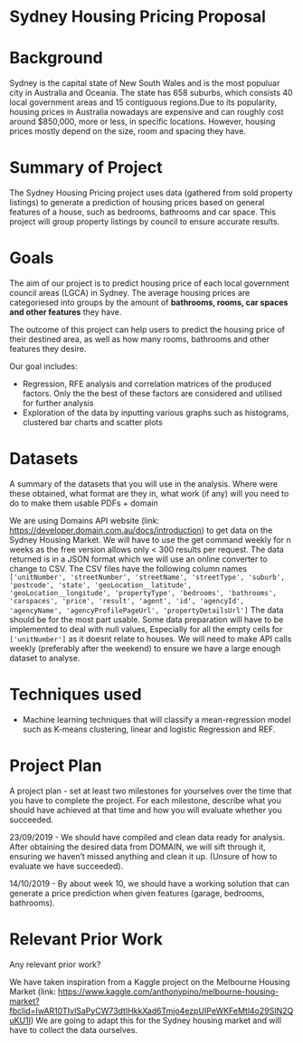 Sydney Housing Pricing Proposal
===

# Background

Sydney is the capital state of New South Wales and is the most populuar city in Australia and Oceania. The state has 658 suburbs, which consists 40 local government areas and 15 contiguous regions.Due to its popularity, housing prices in Australia nowadays are expensive and can roughly cost around $850,000, more or less, in specific locations. However, housing prices mostly depend on the size, room and spacing they have.

# Summary of Project

The Sydney Housing Pricing project uses data (gathered from sold property listings) to generate a prediction of housing prices based on general features of a house, such as bedrooms, bathrooms and car space. This project will group property listings by council to ensure accurate results.

# Goals
The aim of our project is to predict housing price of each local government council areas (LGCA) in Sydney. The average housing prices are categoriesed into groups by the amount of **bathrooms, rooms, car spaces and other features** they have.
   
The outcome of this project can help users to predict the housing price of their destined area, as well as how many rooms, bathrooms and other features they desire.

Our goal includes:
* Regression, RFE analysis and correlation matrices of the produced factors. Only the the best of these factors are considered and utilised for further analysis
* Exploration of the data by inputting various graphs such as histograms, clustered bar charts and scatter plots



# Datasets
A summary of the datasets that you will use in the analysis. Where were these obtained, what format are they in, what work (if any) will you need to do to make them usable
PDFs + domain

We are using Domains API website (link: https://developer.domain.com.au/docs/introduction) to get data on the Sydney Housing Market.
We will have to use the get command weekly for n weeks as the free version allows only < 300 results per request.
The data returned is in a JSON format which we will use an online converter to change to CSV.
The CSV files have the following column names 
`['unitNumber', 'streetNumber', 'streetName', 'streetType', 'suburb', 'postcode', 'state', 'geoLocation__latitude', 'geoLocation__longitude', 'propertyType', 'bedrooms', 'bathrooms', 'carspaces', 'price', 'result', 'agent', 'id', 'agencyId', 'agencyName', 'agencyProfilePageUrl', 'propertyDetailsUrl']`
The data should be for the most part usable. Some data preparation will have to be implemented to deal with null values, Especially for all the empty cells for `['unitNumber']` as it doesnt relate to houses.
We will need to make API calls weekly (preferably after the weekend) to ensure we have a large enough dataset to analyse.

# Techniques used
* Machine learning techniques that will classify a mean-regression model such as K-means clustering, linear and logistic Regression and REF.

# Project Plan
A project plan - set at least two milestones for yourselves over the time that you have to complete the project.  For each milestone, describe what you should have achieved at that time and how you will evaluate whether you succeeded. 

23/09/2019 - We should have compiled and clean data ready for analysis. After obtaining the desired data from DOMAIN, we will sift through it, ensuring we haven’t missed anything and clean it up. (Unsure of how to evaluate we have succeeded).

14/10/2019 - By about week 10, we should have a working solution that can generate a price prediction when given features (garage, bedrooms, bathrooms).
# Relevant Prior Work
Any relevant prior work? 

We have taken inspiration from a Kaggle project on the Melbourne Housing Market (link: https://www.kaggle.com/anthonypino/melbourne-housing-market?fbclid=IwAR10TIvlSaPyCW73dtIHkkXad6Tmjo4ezpUIPeWKFeMtl4o29SIN2QuKU1I)
We are going to adapt this for the Sydney housing market and will have to collect the data ourselves.

